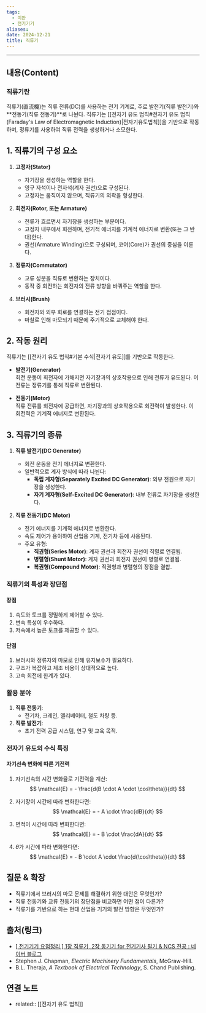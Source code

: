 ```yaml
---
tags:
  - 미완
  - 전기기기
aliases: 
date: 2024-12-21
title: 직류기
---
```

---

## 내용(Content)

### 직류기란

직류기(直流機)는 직류 전류(DC)를 사용하는 전기 기계로, 주로 발전기(직류 발전기)와 **전동기(직류 전동기)**로 나뉜다. 직류기는 [[전자기 유도 법칙#전자기 유도 법칙 (Faraday's Law of Electromagnetic Induction)|전자기유도법칙]]을 기반으로 작동하며, 정류기를 사용하여 직류 전력을 생성하거나 소모한다.


## 1. 직류기의 구성 요소

1. **고정자(Stator)**
    
    - 자기장을 생성하는 역할을 한다.
    - 영구 자석이나 전자석(계자 권선)으로 구성된다.
    - 고정자는 움직이지 않으며, 직류기의 외곽을 형성한다.
2. **회전자(Rotor, 또는 Armature)**
    
    - 전류가 흐르면서 자기장을 생성하는 부분이다.
    - 고정자 내부에서 회전하며, 전기적 에너지를 기계적 에너지로 변환(또는 그 반대)한다.
    - 권선(Armature Winding)으로 구성되며, 코어(Core)가 권선의 중심을 이룬다.
3. **정류자(Commutator)**
    
    - 교류 성분을 직류로 변환하는 장치이다.
    - 동작 중 회전하는 회전자의 전류 방향을 바꿔주는 역할을 한다.
4. **브러시(Brush)**
    
    - 회전자와 외부 회로를 연결하는 전기 접점이다.
    - 마찰로 인해 마모되기 때문에 주기적으로 교체해야 한다.

## 2. 작동 원리

직류기는 [[전자기 유도 법칙#기본 수식|전자기 유도]]를 기반으로 작동한다.

- **발전기(Generator)**  
    회전 운동이 회전자에 가해지면 자기장과의 상호작용으로 인해 전류가 유도된다. 이 전류는 정류기를 통해 직류로 변환된다.
    
- **전동기(Motor)**  
    직류 전류를 회전자에 공급하면, 자기장과의 상호작용으로 회전력이 발생한다. 이 회전력은 기계적 에너지로 변환된다.

## 3. 직류기의 종류

1. **직류 발전기(DC Generator)**
    
    - 회전 운동을 전기 에너지로 변환한다.
    - 일반적으로 계자 방식에 따라 나뉜다:
        - **독립 계자형(Separately Excited DC Generator)**: 외부 전원으로 자기장을 생성한다.
        - **자기 계자형(Self-Excited DC Generator)**: 내부 전류로 자기장을 생성한다.
2. **직류 전동기(DC Motor)**
    
    - 전기 에너지를 기계적 에너지로 변환한다.
    - 속도 제어가 용이하여 산업용 기계, 전기차 등에 사용된다.
    - 주요 유형:
        - **직권형(Series Motor)**: 계자 권선과 회전자 권선이 직렬로 연결됨.
        - **병렬형(Shunt Motor)**: 계자 권선과 회전자 권선이 병렬로 연결됨.
        - **복권형(Compound Motor)**: 직권형과 병렬형의 장점을 결합.

### 직류기의 특성과 장단점

#### 장점

1. 속도와 토크를 정밀하게 제어할 수 있다.
2. 변속 특성이 우수하다.
3. 저속에서 높은 토크를 제공할 수 있다.

#### 단점

1. 브러시와 정류자의 마모로 인해 유지보수가 필요하다.
2. 구조가 복잡하고 제조 비용이 상대적으로 높다.
3. 고속 회전에 한계가 있다.

### 활용 분야

1. **직류 전동기**:
    - 전기차, 크레인, 엘리베이터, 철도 차량 등.
2. **직류 발전기**:
    - 초기 전력 공급 시스템, 연구 및 교육 목적.


### 전자기 유도의 수식 특징

#### 자기선속 변화에 따른 기전력

1. 자기선속의 시간 변화율로 기전력을 계산:
$$
\mathcal{E} = - \frac{d(B \cdot A \cdot \cos\theta)}{dt}
$$

2. 자기장이 시간에 따라 변화한다면:
$$
\mathcal{E} = - A \cdot \frac{dB}{dt}
$$

3. 면적이 시간에 따라 변화한다면:
$$
\mathcal{E} = - B \cdot \frac{dA}{dt}
$$

4. $\theta$가 시간에 따라 변화한다면:
$$
\mathcal{E} = - B \cdot A \cdot \frac{d(\cos\theta)}{dt}
$$

## 질문 & 확장

- 직류기에서 브러시의 마모 문제를 해결하기 위한 대안은 무엇인가?
- 직류 전동기와 교류 전동기의 장단점을 비교하면 어떤 점이 다른가?
- 직류기를 기반으로 하는 현대 산업용 기기의 발전 방향은 무엇인가?

## 출처(링크)

- [\[ 전기기기 요점정리 \] 1장 직류기, 2장 동기기 for 전기기사 필기 & NCS 전공 : 네이버 블로그](https://m.blog.naver.com/thumb_jw/222304064912?recommendTrackingCode=2)
- Stephen J. Chapman, _Electric Machinery Fundamentals_, McGraw-Hill.
- B.L. Theraja, _A Textbook of Electrical Technology_, S. Chand Publishing.

## 연결 노트

- related:: [[전자기 유도 법칙]]


